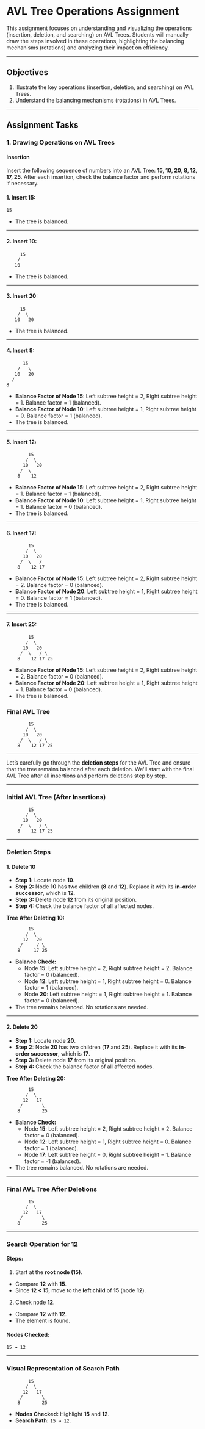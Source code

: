 
# AVL Tree Operations Assignment

This assignment focuses on understanding and visualizing the operations (insertion, deletion, and searching) on AVL Trees. Students will manually draw the steps involved in these operations, highlighting the balancing mechanisms (rotations) and analyzing their impact on efficiency.

---

## Objectives

1. Illustrate the key operations (insertion, deletion, and searching) on AVL Trees.
2. Understand the balancing mechanisms (rotations) in AVL Trees.

---

## Assignment Tasks

### 1. Drawing Operations on AVL Trees

#### **Insertion**
Insert the following sequence of numbers into an AVL Tree: **15, 10, 20, 8, 12, 17, 25**. After each insertion, check the balance factor and perform rotations if necessary.


#### 1. Insert 15:
```
15
```
- The tree is balanced.

---

#### 2. Insert 10:
```
     15
    /
   10
```
- The tree is balanced.

---

#### 3. Insert 20:
```
     15
    /  \
   10   20
```
- The tree is balanced.

---

#### 4. Insert 8:
```
      15
    /   \
   10   20
  /
8
```
- **Balance Factor of Node 15**: Left subtree height = 2, Right subtree height = 1. Balance factor = 1 (balanced).
- **Balance Factor of Node 10**: Left subtree height = 1, Right subtree height = 0. Balance factor = 1 (balanced).
- The tree is balanced.

---

#### 5. Insert 12:
```
        15
       /  \
      10   20
     /  \
    8    12
```
- **Balance Factor of Node 15**: Left subtree height = 2, Right subtree height = 1. Balance factor = 1 (balanced).
- **Balance Factor of Node 10**: Left subtree height = 1, Right subtree height = 1. Balance factor = 0 (balanced).
- The tree is balanced.

---

#### 6. Insert 17:
```
        15
       /  \
      10   20
     /  \   /
    8    12 17
```
- **Balance Factor of Node 15**: Left subtree height = 2, Right subtree height = 2. Balance factor = 0 (balanced).
- **Balance Factor of Node 20**: Left subtree height = 1, Right subtree height = 0. Balance factor = 1 (balanced).
- The tree is balanced.

---

#### 7. Insert 25:
```
        15
       /  \
      10   20
     /  \   / \
    8    12 17 25
```
- **Balance Factor of Node 15**: Left subtree height = 2, Right subtree height = 2. Balance factor = 0 (balanced).
- **Balance Factor of Node 20**: Left subtree height = 1, Right subtree height = 1. Balance factor = 0 (balanced).
- The tree is balanced.


### **Final AVL Tree**
```
        15
       /  \
      10   20
     /  \   / \
    8    12 17 25
```

---

Let’s carefully go through the **deletion steps** for the AVL Tree and ensure that the tree remains balanced after each deletion. We'll start with the final AVL Tree after all insertions and perform deletions step by step.

---

### **Initial AVL Tree (After Insertions)**
```
        15
       /  \
      10   20
     /  \   / \
    8    12 17 25
```

---

### **Deletion Steps**

#### **1. Delete 10**
- **Step 1:** Locate node **10**.
- **Step 2:** Node **10** has two children (**8** and **12**). Replace it with its **in-order successor**, which is **12**.
- **Step 3:** Delete node **12** from its original position.
- **Step 4:** Check the balance factor of all affected nodes.

**Tree After Deleting 10:**
```
        15
       /  \
      12   20
     /     / \
    8     17 25
```

- **Balance Check:**
   - Node **15**: Left subtree height = 2, Right subtree height = 2. Balance factor = 0 (balanced).
   - Node **12**: Left subtree height = 1, Right subtree height = 0. Balance factor = 1 (balanced).
   - Node **20**: Left subtree height = 1, Right subtree height = 1. Balance factor = 0 (balanced).
- The tree remains balanced. No rotations are needed.

---

#### **2. Delete 20**
- **Step 1:** Locate node **20**.
- **Step 2:** Node **20** has two children (**17** and **25**). Replace it with its **in-order successor**, which is **17**.
- **Step 3:** Delete node **17** from its original position.
- **Step 4:** Check the balance factor of all affected nodes.

**Tree After Deleting 20:**
```
        15
       /  \
      12   17
     /       \
    8        25
```

- **Balance Check:**
   - Node **15**: Left subtree height = 2, Right subtree height = 2. Balance factor = 0 (balanced).
   - Node **12**: Left subtree height = 1, Right subtree height = 0. Balance factor = 1 (balanced).
   - Node **17**: Left subtree height = 0, Right subtree height = 1. Balance factor = -1 (balanced).
- The tree remains balanced. No rotations are needed.

---

### **Final AVL Tree After Deletions**
```
        15
       /  \
      12   17
     /       \
    8        25
```


---

### **Search Operation for 12**

#### **Steps:**
1. Start at the **root node (15)**.
  - Compare **12** with **15**.
  - Since **12 < 15**, move to the **left child** of **15** (node **12**).
2. Check node **12**.
  - Compare **12** with **12**.
  - The element is found.

#### **Nodes Checked:**
```
15 → 12
```

---

### **Visual Representation of Search Path**

```
        15
       /  \
      12   17
     /       \
    8        25
```

- **Nodes Checked:** Highlight **15** and **12**.
- **Search Path:** `15 → 12`.




